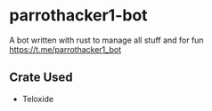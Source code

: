 # parrothacker1-bot

A bot written with rust to manage all stuff and for fun 
https://t.me/parrothacker1_bot

## Crate Used
 * Teloxide
